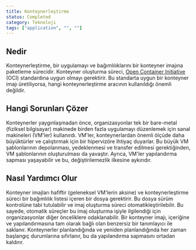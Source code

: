 ```yaml
---
title: Konteynerleştirme
status: Completed
category: Teknoloji
tags: ["application", "", ""]
---
```


## Nedir

Konteynerleştirme, bir uygulamayı ve bağımlılıklarını bir konteyner imajına paketleme sürecidir.
Konteyner oluşturma süreci, [Open Container Initiative](https://opencontainers.org/) (OCI) standardına uygun olmayı gerektirir.
Bu standarta uygun bir konteyner imajı üretiliyorsa, hangi konteynerleştirme aracının kullanıldığı önemli değildir.

## Hangi Sorunları Çözer 

Konteynerler yaygınlaşmadan önce, organizasyonlar tek bir bare-metal (fiziksel bilgisayar)
makinede birden fazla uygulamayı düzenlemek için sanal makineleri (VM'ler) kullanırdı. 
VM'ler, konteynerlardan önemli ölçüde daha büyüktürler ve çalıştırmak için bir hipervizöre ihtiyaç duyarlar.
Bu büyük VM şablonlarının depolanması, yedeklenmesi ve transfer edilmesi gerektiğinden, VM şablonlarının oluşturulması da yavaştır. 
Ayrıca, VM'ler yapılandırma sapması yaşayabilir ve bu, değiştirilemezlik ilkesine aykırıdır.

## Nasıl Yardımcı Olur

Konteyner imajları hafiftir (geleneksel VM'lerin aksine) ve 
konteynerleştirme süreci bir bağımlılık listesi içeren bir dosya gerektirir.
Bu dosya sürüm kontrolüne tabi tutulabilir ve imaj oluşturma süreci otomatikleştirilebilir.
Bu sayede, otomatik süreçler bu imaj oluşturma işiyle ilgilendiği
için organizasyonlar diğer önceliklere odaklanabilir. 
Bir konteyner imajı, içeriğine ve yapılandırmasına
tam olarak bağlı olan benzersiz bir tanımlayıcı ile saklanır.
Konteynerler planlandığında ve yeniden planlandığında
her zaman başlangıç durumlarına sıfırlanır, bu da yapılandırma sapmasını ortadan kaldırır.

